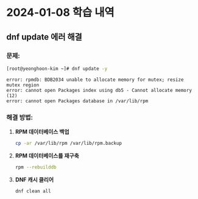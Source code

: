 # 2024-01-08 학습 내역

## dnf update 에러 해결

### 문제:
  ```bash
  [root@yeonghoon-kim ~]# dnf update -y
  ```
  ```
  error: rpmdb: BDB2034 unable to allocate memory for mutex; resize mutex region
  error: cannot open Packages index using db5 - Cannot allocate memory (12)
  error: cannot open Packages database in /var/lib/rpm
  ```


### 해결 방법:
 
1. **RPM 데이터베이스 백업**
   ```bash
   cp -ar /var/lib/rpm /var/lib/rpm.backup
   ```
2. **RPM 데이터베이스를 재구축**
   ```bash
   rpm --rebuilddb
   ```

3. **DNF 캐시 클리어**
   ```bash
   dnf clean all
   ```
